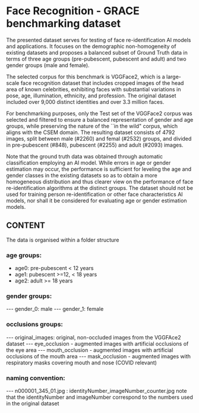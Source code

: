 # Face Recognition - GRACE benchmarking dataset

The presented dataset serves for testing of face re-identification AI models and applications. It focuses on the demographic non-homogeneity of existing datasets and proposes a balanced subset of Ground Truth data in terms of three age groups (pre-pubescent, pubescent and adult) and two gender groups (male and female).

The selected corpus for this benchmark is VGGFace2, which is a large-scale face recognition dataset that includes cropped images of the head area of known celebrities, exhibiting faces with substantial variations in pose, age, illumination, ethnicity, and profession. The original dataset included over 9,000 distinct identities and over 3.3 million faces. 

For benchmarking purposes, only the Test set of the VGGFace2 corpus was selected and filtered to  ensure a balanced representation of gender and age groups, while preserving the nature of the ``in the wild" corpus, which aligns with the CSEM domain.
The resulting dataset consists of 4792 images, split between male (#2260) and femal (#2532) groups, and divided in pre-pubescent (#848), pubescent (#2255) and adult (#2093) images.

Note that the ground truth data was obtained through automatic classification employing an AI model. While errors in age or gender estimation may occur, the performance is sufficient for leveling the age and gender classes in the existing datasets so as to obtain a more homogeneous distribution and thus clearer view on the performance of face re-identification algorithms at the distinct groups.
The dataset should not be used for training person re-identification or other face characteristics AI models, nor shall it be considered for evaluating age or gender estimation models.
 

## CONTENT
The data is organised within a folder structure

### age groups: 
- age0: pre-pubescent < 12 years
- age1: pubescent >=12, < 18 years
- age2: adult >= 18 years

### gender groups:
--- gender_0: male
--- gender_1: female

### occlusions groups:
--- original_images: original, non-occluded images from the VGGFAce2 dataset
--- eye_occlusion -  augmented images with artificial occlusions of the eye area
--- mouth_occlusion -   augmented images with artificial occlusions of the mouth area
--- mask_occlusion - augmented  images with respiratory masks covering mouth and nose (COVID relevant)

 ### naming convention:  
---  n000001_345_01.jpg  : identityNumber_imageNumber_counter.jpg
note that the identityNumber and imageNumber correspond to the numbers used in the original dataset
